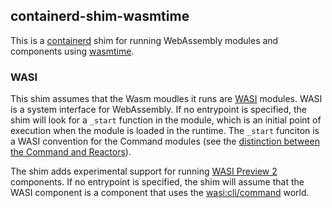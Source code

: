 ## containerd-shim-wasmtime

This is a [containerd] shim for running WebAssembly modules and components using [wasmtime].

[containerd]: https://containerd.io/
[wasmtime]: https://wasmtime.dev/

### WASI

This shim assumes that the Wasm moudles it runs are [WASI] modules. WASI is a system interface for WebAssembly. If no entrypoint is specified, the shim will look for a `_start` function in the module, which is an initial point of execution when the module is loaded in the runtime. The `_start` funciton is a WASI convention for the Command modules (see the [distinction between the Command and Reactors](https://github.com/WebAssembly/WASI/issues/13)).

The shim adds experimental support for running [WASI Preview 2](https://github.com/WebAssembly/WASI/blob/main/preview2/README.md) components. If no entrypoint is specified, the shim will assume that the WASI component is a component that uses the [wasi:cli/command](https://github.com/WebAssembly/wasi-cli) world.

[WASI]: https://wasi.dev/